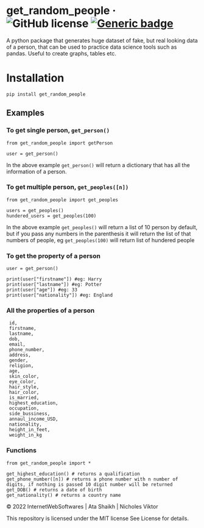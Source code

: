# get_random_people &middot; ![GitHub license](https://img.shields.io/badge/license-MIT-blue.svg) [![Generic badge](https://img.shields.io/badge/version-1.0.7-<COLOR>.svg)](https://shields.io/)
A python package that generates huge dataset of fake, but real looking data of a person, that can be used to practice data science tools such as pandas. Useful to create graphs, tables etc.
# Installation

```
pip install get_random_people
```

## Examples

### To get single person, ```get_person()```

```
from get_random_people import getPerson

user = get_person()
```

In the above example ```get_person()``` will return a dictionary that has all the information of a person.

### To get multiple person, ```get_peoples([n])```

```
from get_random_people import get_peoples

users = get_peoples() 
hundered_users = get_peoples(100)
```

In the above example ```get_peoples()``` will return a list of 10 person by default, but if you pass any numbers in the parenthesis it will return the list of that numbers of people, eg ```get_peoples(100)``` will return list of hundered people

### To get the property of a person
```
user = get_person()

print(user["firstname"]) #eg: Harry
print(user["lastname"]) #eg: Potter
print(user["age"]) #eg: 33
print(user["nationality"]) #eg: England
```

### All the properties of a person
```
 id,
 firstname,
 lastname,
 dob,
 email,
 phone_number,
 address,
 gender,
 religion,
 age,
 skin_color,
 eye_color,
 hair_style,
 hair_color,
 is_married,
 highest_education,
 occupation,
 side_bussiness,
 annaul_income_USD,
 nationality,
 height_in_feet,
 weight_in_kg
```

### Functions

```
from get_random_people import *

get_highest_education() # returns a qualification
get_phone_number([n]) # returns a phone number with n number of digits, if nothing is passed 10 digit number will be returned
get_DOB() # returns a date of birth
get_nationality() # returns a country name

```

&copy; 2022 InternetWebSoftwares | Ata Shaikh | Nicholes Viktor

This repository is licensed under the MIT license
See License for details.